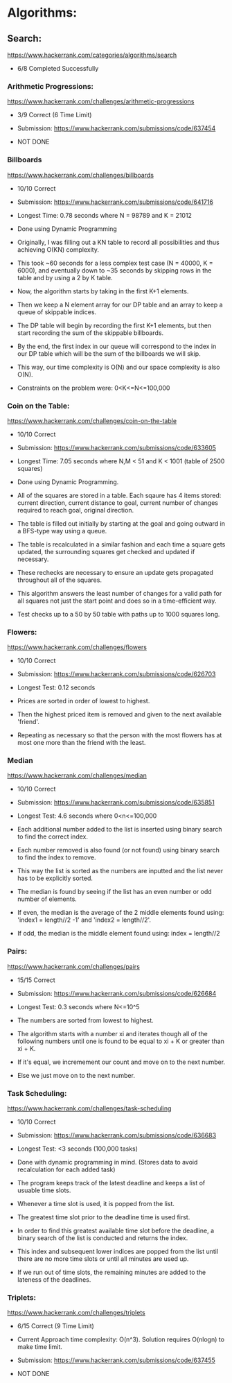 # Algorithms:

## Search:
https://www.hackerrank.com/categories/algorithms/search

- 6/8 Completed Successfully

### Arithmetic Progressions:
https://www.hackerrank.com/challenges/arithmetic-progressions

- 3/9 Correct (6 Time Limit)
- Submission: https://www.hackerrank.com/submissions/code/637454

- NOT DONE

### Billboards
https://www.hackerrank.com/challenges/billboards

- 10/10 Correct
- Submission: https://www.hackerrank.com/submissions/code/641716
- Longest Time: 0.78 seconds where N = 98789 and K = 21012

- Done using Dynamic Programming
- Originally, I was filling out a KN table to record all possibilities and thus achieving O(KN) complexity.
- This took ~60 seconds for a less complex test case (N = 40000, K = 6000), and eventually down to ~35 seconds by skipping rows in the table and by using a 2 by K table.
- Now, the algorithm starts by taking in the first K+1 elements.
- Then we keep a N element array for our DP table and an array to keep a queue of skippable indices.
- The DP table will begin by recording the first K+1 elements, but then start recording the sum of the skippable billboards.
- By the end, the first index in our queue will correspond to the index in our DP table which will be the sum of the billboards we will skip.
- This way, our time complexity is O(N) and our space complexity is also O(N).
- Constraints on the problem were: 0<K<=N<=100,000

### Coin on the Table:
https://www.hackerrank.com/challenges/coin-on-the-table

- 10/10 Correct
- Submission: https://www.hackerrank.com/submissions/code/633605
- Longest Time: 7.05 seconds where N,M < 51 and K < 1001 (table of 2500 squares)

- Done using Dynamic Programming.
- All of the squares are stored in a table. Each sqaure has 4 items stored: current direction, current distance to goal, current number of changes required to reach goal, original direction.
- The table is filled out initially by starting at the goal and going outward in a BFS-type way using a queue.
- The table is recalculated in a similar fashion and each time a square gets updated, the surrounding squares get checked and updated if necessary.
- These rechecks are necessary to ensure an update gets propagated throughout all of the squares.
- This algorithm answers the least number of changes for a valid path for all squares not just the start point and does so in a time-efficient way.
- Test checks up to a 50 by 50 table with paths up to 1000 squares long.

### Flowers:
https://www.hackerrank.com/challenges/flowers

- 10/10 Correct
- Submission: https://www.hackerrank.com/submissions/code/626703
- Longest Test: 0.12 seconds

- Prices are sorted in order of lowest to highest.
- Then the highest priced item is removed and given to the next available 'friend'.
- Repeating as necessary so that the person with the most flowers has at most one more than the friend with the least.

### Median
https://www.hackerrank.com/challenges/median

- 10/10 Correct
- Submission: https://www.hackerrank.com/submissions/code/635851
- Longest Test: 4.6 seconds where 0<n<=100,000

- Each additional number added to the list is inserted using binary search to find the correct index.
- Each number removed is also found (or not found) using binary search to find the index to remove.
- This way the list is sorted as the numbers are inputted and the list never has to be explicitly sorted.
- The median is found by seeing if the list has an even number or odd number of elements.
- If even, the median is the average of the 2 middle elements found using: 'index1 = length//2 -1' and 'index2 = length//2'.
- If odd, the median is the middle element found using: index = length//2

### Pairs:
https://www.hackerrank.com/challenges/pairs

- 15/15 Correct
- Submission: https://www.hackerrank.com/submissions/code/626684
- Longest Test: 0.3 seconds where N<=10^5

- The numbers are sorted from lowest to highest.
- The algorithm starts with a number xi and iterates though all of the following numbers until one is found to be equal to xi + K or greater than xi + K.
- If it's equal, we incremement our count and move on to the next number.
- Else we just move on to the next number.

### Task Scheduling:
https://www.hackerrank.com/challenges/task-scheduling

- 10/10 Correct
- Submission: https://www.hackerrank.com/submissions/code/636683
- Longest Test: <3 seconds (100,000 tasks)

- Done with dynamic programming in mind. (Stores data to avoid recalculation for each added task)
- The program keeps track of the latest deadline and keeps a list of usuable time slots.
- Whenever a time slot is used, it is popped from the list.
- The greatest time slot prior to the deadline time is used first.
- In order to find this greatest available time slot before the deadline, a binary search of the list is conducted and returns the index.
- This index and subsequent lower indices are popped from the list until there are no more time slots or until all minutes are used up.
- If we run out of time slots, the remaining minutes are added to the lateness of the deadlines.

### Triplets:
https://www.hackerrank.com/challenges/triplets

- 6/15 Correct (9 Time Limit)
- Current Approach time complexity: O(n^3). Solution requires O(nlogn) to make time limit.
- Submission: https://www.hackerrank.com/submissions/code/637455

- NOT DONE
